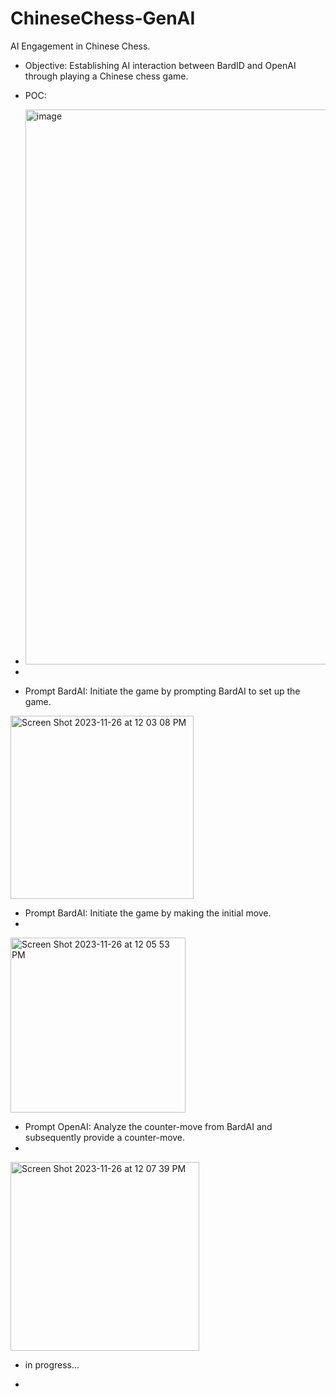 # ChineseChess-GenAI
AI Engagement in Chinese Chess.
  * Objective: Establishing AI interaction between BardID and OpenAI through playing a Chinese chess game.
  * POC:
  * <img width="888" alt="image" src="https://github.com/ubc-tuehoang/ChineseChess-GenAI/assets/86985864/9c63f448-dce4-47cb-8088-ea09d7d21432">
 * 

 * Prompt BardAI: Initiate the game by prompting BardAI to set up the game. 


<img width="293" alt="Screen Shot 2023-11-26 at 12 03 08 PM" src="https://github.com/ubc-tuehoang/ChineseChess-GenAI/assets/86985864/5dc1b9f1-68eb-475e-b3eb-9274f82da58f">

* Prompt BardAI: Initiate the game by making the initial move.
* 
<img width="280" alt="Screen Shot 2023-11-26 at 12 05 53 PM" src="https://github.com/ubc-tuehoang/ChineseChess-GenAI/assets/86985864/761a0205-4ba9-43e5-afd7-c593ee9c6d4a">


* Prompt OpenAI: Analyze the counter-move from BardAI and subsequently provide a counter-move.
* 

<img width="302" alt="Screen Shot 2023-11-26 at 12 07 39 PM" src="https://github.com/ubc-tuehoang/ChineseChess-GenAI/assets/86985864/ea0f820d-57b5-4443-8793-d5dcc37078a8">


 * in progress...

 * 
